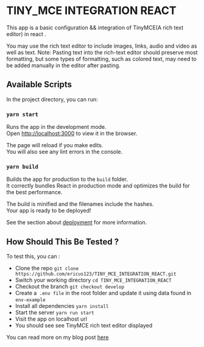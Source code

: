 # TINY_MCE INTEGRATION REACT

This app is a basic configuration && integration of TinyMCE(A rich text editor) in react .

You may use the rich text editor to include images, links, audio and video as well as text. Note: Pasting text into the rich-text editor should preserve most formatting, but some types of formatting, such as colored text, may need to be added manually in the editor after pasting.

## Available Scripts

In the project directory, you can run:

### `yarn start`

Runs the app in the development mode.\
Open [http://localhost:3000](http://localhost:3000) to view it in the browser.

The page will reload if you make edits.\
You will also see any lint errors in the console.

### `yarn build`

Builds the app for production to the `build` folder.\
It correctly bundles React in production mode and optimizes the build for the best performance.

The build is minified and the filenames include the hashes.\
Your app is ready to be deployed!

See the section about [deployment](https://facebook.github.io/create-react-app/docs/deployment) for more information.

## How Should This Be Tested ?

To test this, you can :

- Clone the repo `git clone https://github.com/ericus123/TINY_MCE_INTEGRATION_REACT.git`
- Switch your working directory `cd TINY_MCE_INTEGRATION_REACT`
- Checkout the branch `git checkout develop`
- Create a` .env file` in the root folder and update it using data found in `env-example`
- Install all dependencies `yarn install`
- Start the server `yarn run start`
- Visit the app on localhost url
- You should see see TinyMCE rich text editor displayed

You can read more on my blog post [here](https://www.amanieric.com/blog/post/609d46c0537bf4002ca950ba/how-to-integrate-a-rich-text-editor-in-react)
